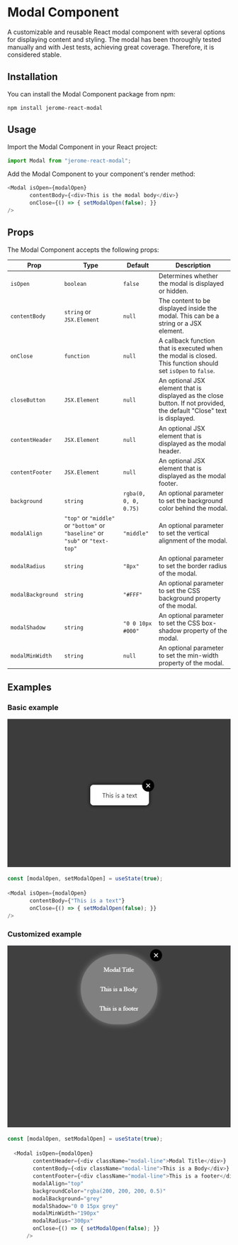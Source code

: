 

# Modal Component

A customizable and reusable React modal component with several options for displaying content and styling.
The modal has been thoroughly tested manually and with Jest tests, achieving great coverage. Therefore, it is considered stable.

## Installation

You can install the Modal Component package from npm:

```
npm install jerome-react-modal
```

## Usage

Import the Modal Component in your React project:

```javascript
import Modal from "jerome-react-modal";
```

Add the Modal Component to your component's render method:

```javascript
<Modal isOpen={modalOpen}
       contentBody={<div>This is the modal body</div>}
       onClose={() => { setModalOpen(false); }}
/>
```

## Props

The Modal Component accepts the following props:

| Prop               | Type                      | Default | Description                                                                                                                                |
| ------------------| -------------------------| ------- | ------------------------------------------------------------------------------------------------------------------------------------------ |
| `isOpen`           | `boolean`                 | `false` | Determines whether the modal is displayed or hidden.                                                                                      |
| `contentBody`      | `string` or `JSX.Element` | `null`  | The content to be displayed inside the modal. This can be a string or a JSX element.                                                        |
| `onClose`          | `function`                | `null`  | A callback function that is executed when the modal is closed. This function should set `isOpen` to `false`.                               |
| `closeButton`      | `JSX.Element`             | `null`  | An optional JSX element that is displayed as the close button. If not provided, the default "Close" text is displayed.                   |
| `contentHeader`    | `JSX.Element`             | `null`  | An optional JSX element that is displayed as the modal header.                                                                             |
| `contentFooter`    | `JSX.Element`             | `null`  | An optional JSX element that is displayed as the modal footer.                                                                             |
| `background`       | `string`                  | `rgba(0, 0, 0, 0.75)` | An optional parameter to set the background color behind the modal.                                                               |
| `modalAlign`       | `"top"` or `"middle"` or `"bottom"` or `"baseline"` or `"sub"` or `"text-top"` | `"middle"` | An optional parameter to set the vertical alignment of the modal.                                                                     |
| `modalRadius`      | `string`                  | `"8px"` | An optional parameter to set the border radius of the modal.                                                                             |
| `modalBackground`  | `string`                  | `"#FFF"` | An optional parameter to set the CSS background property of the modal.                                                                   |
| `modalShadow`      | `string`                  | `"0 0 10px #000"` | An optional parameter to set the CSS box-shadow property of the modal.                                                            |
| `modalMinWidth`    | `string`                  | `null` | An optional parameter to set the min-width property of the modal.                                                                        |

## Examples

### Basic example

<img src="https://github.com/Jerome-Marichez/react-modal/blob/main/example1.jpg">

```javascript
const [modalOpen, setModalOpen] = useState(true);

<Modal isOpen={modalOpen}
       contentBody={"This is a text"}
       onClose={() => { setModalOpen(false); }}
/>
```

### Customized example

<img src="https://github.com/Jerome-Marichez/react-modal/blob/main/example2.jpg">

```javascript
const [modalOpen, setModalOpen] = useState(true);

  <Modal isOpen={modalOpen}
        contentHeader={<div className="modal-line">Modal Title</div>}
        contentBody={<div className="modal-line">This is a Body</div>}
        contentFooter={<div className="modal-line">This is a footer</div>}
        modalAlign="top"
        backgroundColor="rgba(200, 200, 200, 0.5)"
        modalBackground="grey"
        modalShadow="0 0 15px grey"
        modalMinWidth="190px"
        modalRadius="300px"
        onClose={() => { setModalOpen(false); }}
      />
 ```
